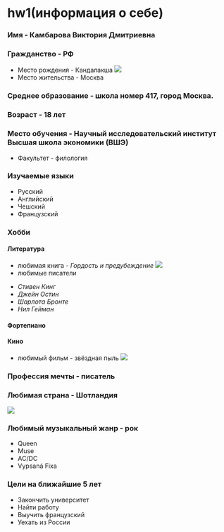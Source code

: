 # hw1(информация о себе) 
### Имя - Камбарова Виктория Дмитриевна 
### Гражданство - РФ
* Место рождения - Кандалакша 
![](https://akuaku.ru/cache/915x515/d9310c41b2284451be8de0735b8010b5.jpg)
* Место жительства - Москва 
### Среднее образование - школа номер 417, город Москва.
### Возраст - 18 лет
### Место обучения - Научный исследовательский институт Высшая школа экономики (ВШЭ) 
* Факультет - филология 
### Изучаемые языки
* Русский 
* Английский
* Чешский 
* Французский
### Хобби
#### Литература 
* любимая книга - *Гордость и предубеждение*
![](https://i.ytimg.com/vi/ed0N7XgYplM/maxresdefault.jpg)
* любимые писатели 
- *Стивен Кинг*
- *Джейн Остин*
- *Шарлота Бронте*
- *Нил Гейман*
#### Фортепиано 
#### Кино
- любимый фильм - звёздная пыль 
![](http://dreamworlds.ru/uploads/posts/2013-07/1374475127_w800x600_4610.jpg)
### Профессия мечты - писатель 
### Любимая страна - Шотландия 
![](https://bestmaps.ru/files/content_images/20143005142638.jpg)
### Любимый музыкальный жанр - рок 
* Queen 
* Muse
* AC/DC
* Vypsaná Fixa

### Цели на ближайшие 5 лет
* Закончить университет 
* Найти работу
* Выучить французский 
* Уехать из России
